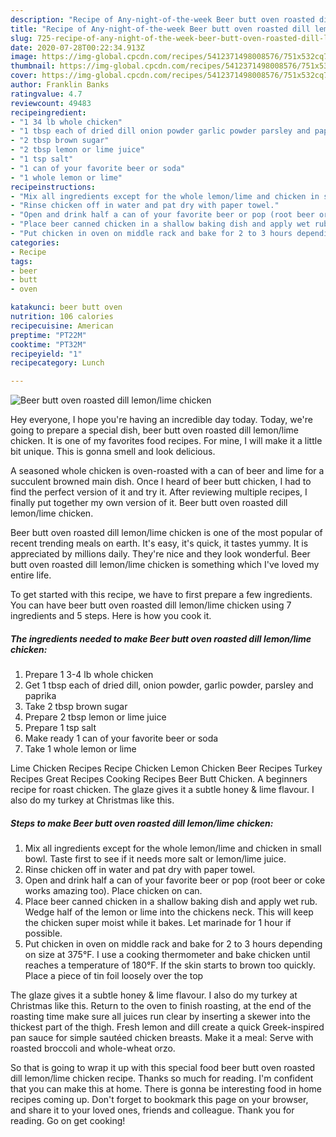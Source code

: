 ```yaml
---
description: "Recipe of Any-night-of-the-week Beer butt oven roasted dill lemon/lime chicken"
title: "Recipe of Any-night-of-the-week Beer butt oven roasted dill lemon/lime chicken"
slug: 725-recipe-of-any-night-of-the-week-beer-butt-oven-roasted-dill-lemon-lime-chicken
date: 2020-07-28T00:22:34.913Z
image: https://img-global.cpcdn.com/recipes/5412371498008576/751x532cq70/beer-butt-oven-roasted-dill-lemonlime-chicken-recipe-main-photo.jpg
thumbnail: https://img-global.cpcdn.com/recipes/5412371498008576/751x532cq70/beer-butt-oven-roasted-dill-lemonlime-chicken-recipe-main-photo.jpg
cover: https://img-global.cpcdn.com/recipes/5412371498008576/751x532cq70/beer-butt-oven-roasted-dill-lemonlime-chicken-recipe-main-photo.jpg
author: Franklin Banks
ratingvalue: 4.7
reviewcount: 49483
recipeingredient:
- "1 34 lb whole chicken"
- "1 tbsp each of dried dill onion powder garlic powder parsley and paprika"
- "2 tbsp brown sugar"
- "2 tbsp lemon or lime juice"
- "1 tsp salt"
- "1 can of your favorite beer or soda"
- "1 whole lemon or lime"
recipeinstructions:
- "Mix all ingredients except for the whole lemon/lime and chicken in small bowl. Taste first to see if it needs more salt or lemon/lime juice."
- "Rinse chicken off in water and pat dry with paper towel."
- "Open and drink half a can of your favorite beer or pop (root beer or coke works amazing too). Place chicken on can."
- "Place beer canned chicken in a shallow baking dish and apply wet rub. Wedge half of the lemon or lime into the chickens neck. This will keep the chicken super moist while it bakes. Let marinade for 1 hour if possible."
- "Put chicken in oven on middle rack and bake for 2 to 3 hours depending on size at 375°F. I use a cooking thermometer and bake chicken until reaches a temperature of 180°F. If the skin starts to brown too quickly. Place a piece of tin foil loosely over the top"
categories:
- Recipe
tags:
- beer
- butt
- oven

katakunci: beer butt oven 
nutrition: 106 calories
recipecuisine: American
preptime: "PT22M"
cooktime: "PT32M"
recipeyield: "1"
recipecategory: Lunch

---
```



![Beer butt oven roasted dill lemon/lime chicken](https://img-global.cpcdn.com/recipes/5412371498008576/751x532cq70/beer-butt-oven-roasted-dill-lemonlime-chicken-recipe-main-photo.jpg)

Hey everyone, I hope you're having an incredible day today. Today, we're going to prepare a special dish, beer butt oven roasted dill lemon/lime chicken. It is one of my favorites food recipes. For mine, I will make it a little bit unique. This is gonna smell and look delicious.

A seasoned whole chicken is oven-roasted with a can of beer and lime for a succulent browned main dish. Once I heard of beer butt chicken, I had to find the perfect version of it and try it. After reviewing multiple recipes, I finally put together my own version of it. Beer butt oven roasted dill lemon/lime chicken.

Beer butt oven roasted dill lemon/lime chicken is one of the most popular of recent trending meals on earth. It's easy, it's quick, it tastes yummy. It is appreciated by millions daily. They're nice and they look wonderful. Beer butt oven roasted dill lemon/lime chicken is something which I've loved my entire life.


To get started with this recipe, we have to first prepare a few ingredients. You can have beer butt oven roasted dill lemon/lime chicken using 7 ingredients and 5 steps. Here is how you cook it.

<!--inarticleads1-->

##### The ingredients needed to make Beer butt oven roasted dill lemon/lime chicken:

1. Prepare 1 3-4 lb whole chicken
1. Get 1 tbsp each of dried dill, onion powder, garlic powder, parsley and paprika
1. Take 2 tbsp brown sugar
1. Prepare 2 tbsp lemon or lime juice
1. Prepare 1 tsp salt
1. Make ready 1 can of your favorite beer or soda
1. Take 1 whole lemon or lime


Lime Chicken Recipes Recipe Chicken Lemon Chicken Beer Recipes Turkey Recipes Great Recipes Cooking Recipes Beer Butt Chicken. A beginners recipe for roast chicken. The glaze gives it a subtle honey &amp; lime flavour. I also do my turkey at Christmas like this. 

<!--inarticleads2-->

##### Steps to make Beer butt oven roasted dill lemon/lime chicken:

1. Mix all ingredients except for the whole lemon/lime and chicken in small bowl. Taste first to see if it needs more salt or lemon/lime juice.
1. Rinse chicken off in water and pat dry with paper towel.
1. Open and drink half a can of your favorite beer or pop (root beer or coke works amazing too). Place chicken on can.
1. Place beer canned chicken in a shallow baking dish and apply wet rub. Wedge half of the lemon or lime into the chickens neck. This will keep the chicken super moist while it bakes. Let marinade for 1 hour if possible.
1. Put chicken in oven on middle rack and bake for 2 to 3 hours depending on size at 375°F. I use a cooking thermometer and bake chicken until reaches a temperature of 180°F. If the skin starts to brown too quickly. Place a piece of tin foil loosely over the top


The glaze gives it a subtle honey &amp; lime flavour. I also do my turkey at Christmas like this. Return to the oven to finish roasting, at the end of the roasting time make sure all juices run clear by inserting a skewer into the thickest part of the thigh. Fresh lemon and dill create a quick Greek-inspired pan sauce for simple sautéed chicken breasts. Make it a meal: Serve with roasted broccoli and whole-wheat orzo. 

So that is going to wrap it up with this special food beer butt oven roasted dill lemon/lime chicken recipe. Thanks so much for reading. I'm confident that you can make this at home. There is gonna be interesting food in home recipes coming up. Don't forget to bookmark this page on your browser, and share it to your loved ones, friends and colleague. Thank you for reading. Go on get cooking!
